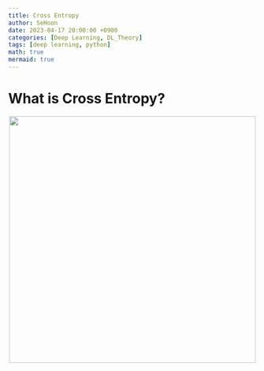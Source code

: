```yaml
---
title: Cross Entropy
author: SeHoon
date: 2023-04-17 20:00:00 +0900
categories: [Deep Learning, DL_Theory]
tags: [deep learning, python]
math: true
mermaid: true
---
```


# What is Cross Entropy?




<center>
<img src="" width=500>
</center>
<br><br>